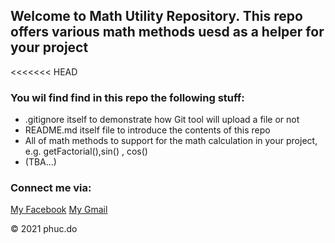 ## Welcome to Math Utility Repository. This repo offers various math methods uesd as a helper for your project
<<<<<<< HEAD

### You wil find find in this repo the following stuff:
* .gitignore itself to demonstrate how Git tool will upload a file or not  
* README.md itself file to introduce the contents of this repo
* All of math methods to support for the math calculation in your project, e.g. getFactorial(),sin() , cos()
* (TBA...)

### Connect me via:
[My Facebook]()
[My Gmail](ngocphucdo2601@gmail.com)

© 2021 phuc.do
